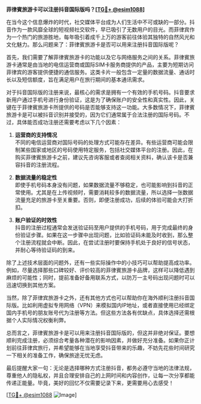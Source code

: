**菲律賓旅游卡可以注册抖音国际版吗？[[TG💪+ @esim1088](https://t.me/s/esim1088)]**

在当今这个信息爆炸的时代，社交媒体平台成为人们生活中不可或缺的一部分。抖音作为一款风靡全球的短视频社交软件，早已吸引了无数用户的目光。而菲律宾作为一个热门的旅游胜地，每年吸引着成千上万的游客前往体验其独特的自然风光和文化魅力。那么问题来了：菲律賓旅游卡是否可以用来注册抖音国际版呢？

首先，我们需要了解菲律賓旅游卡的功能以及它与网络服务之间的关系。菲律賓旅游卡通常是由当地的电信运营商或国际SIM卡服务商提供的产品，主要为短期访问菲律宾的游客提供便捷的通信服务。这类卡片一般包含一定量的数据流量、通话时长以及短信额度，旨在满足用户在旅行期间的基本通讯需求。

对于抖音国际版的注册来说，最核心的需求是拥有一个有效的手机号码。抖音要求新用户通过手机号进行身份验证，这是为了确保账户的安全性和真实性。因此，关键在于菲律賓旅游卡所提供的号码是否能够支持这一功能。大多数情况下，菲律賓旅游卡是可以被抖音识别并接受的，因为它们通常属于合法注册的国际号码。不过，具体能否成功注册还需要考虑以下几个因素：

1. **运营商的支持情况**  
不同的电信运营商对国际号码的处理方式可能存在差异。有些运营商可能会限制某些国家或地区的号码使用特定服务，包括社交媒体平台的注册。因此，在购买菲律賓旅游卡之前，建议先咨询客服或者查阅相关资料，确认该卡是否兼容抖音的注册流程。

2. **数据流量的稳定性**  
即使手机号码本身没有问题，如果数据流量不够稳定，也可能影响到抖音的正常使用。尤其是在上传视频时，需要消耗较多的数据流量，所以选择一张数据流量充足的旅游卡至关重要。否则，即便注册成功，后续的体验可能会大打折扣。

3. **账户验证的时效性**  
抖音的注册过程通常会发送验证码至用户提供的手机号码，用于完成最终的身份验证步骤。如果在这一步骤中出现问题，比如验证码未能及时收到，那么整个注册流程就会中断。因此，在尝试注册时要保持手机处于良好的信号状态，并耐心等待验证码的到来。

除了上述技术层面的问题外，还有一些实际操作中的小技巧可以帮助提高成功率。例如，尽量选择那些口碑较好、评价较高的菲律賓旅游卡品牌，这样可以降低遇到麻烦的可能性；同时，提前准备好备用联系方式，以防万一主号码出现问题时可以迅速切换到其他方案。

当然，除了菲律宾旅游卡之外，还有其他方式也可以帮助你在海外顺利注册抖音国际版。比如利用虚拟专用网络（VPN）来模拟国内IP地址，或者直接使用已经绑定国内手机号的朋友账号代为注册等方法。但这些方法各有优缺点，具体选择还需根据个人实际情况权衡利弊。

总而言之，菲律賓旅游卡是可以用来注册抖音国际版的，但这并非绝对保证。要想顺利完成注册，必须综合考量各种潜在的影响因素，并做好充分准备。如果你正计划前往菲律宾旅行，并希望能够在当地享受抖音带来的乐趣，不妨先花些时间研究一下相关的准备工作，确保旅途无忧无虑。

最后提醒大家一句：无论是选择哪种方式注册抖音，都务必遵守当地的法律法规，尊重他人的隐私权，并且合理安排自己的上网时间和内容创作，让每一次分享都能传递正能量。毕竟，美好的回忆不仅需要记录下来，更需要用心去感受！

[[TG💪+ @esim1088](https://t.me/s/esim1088) ![Image](https://i.postimg.cc/4NQfJmqS/Snipaste-2025-05-13-00-14-12.png)]